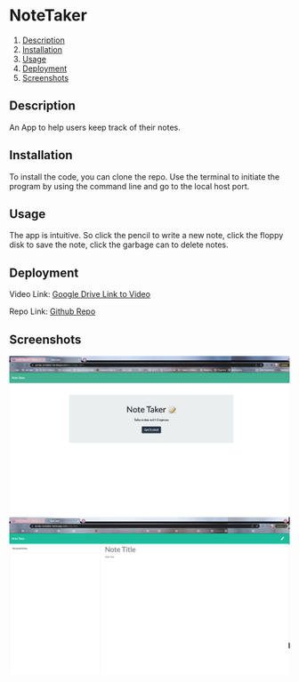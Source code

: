 # NoteTaker
1. [Description](#Description)
2. [Installation](#Installation)
3. [Usage](#Usage)
4. [Deployment](#Deployment)
5. [Screenshots](#Screenshots)

## Description

An App to help users keep track of their notes. 

## Installation

To install the code, you can clone the repo. Use the terminal to initiate the program by using the command line and go to the local host port.

## Usage

The app is intuitive. So click the pencil to write a new note, click the floppy disk to save the note, click the garbage can to delete notes. 

## Deployment

Video Link: [Google Drive Link to Video](https://drive.google.com/file/d/11quJPYW9k_lUgst3ums4GoET1WmqnuIh/view?usp=sharing)

Repo Link: [Github Repo](https://github.com/sytrejo/NoteTaker)

## Screenshots

![Landing Page](images/image1.jpg)
![Note Page](images/image2.jpg)